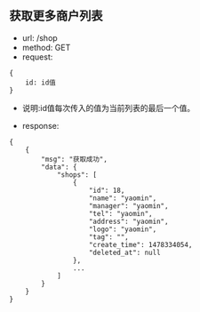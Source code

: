 ## 获取更多商户列表

* url: /shop
* method: GET
* request:
```
{
    id: id值
}

```
* 说明:id值每次传入的值为当前列表的最后一个值。

* response:

```
{
    {
        "msg": "获取成功",
        "data": {
            "shops": [
                {
                    "id": 18,
                    "name": "yaomin",
                    "manager": "yaomin",
                    "tel": "yaomin",
                    "address": "yaomin",
                    "logo": "yaomin",
                    "tag": "",
                    "create_time": 1478334054,
                    "deleted_at": null
                },
                ...
            ]
        }
    }
}

```

